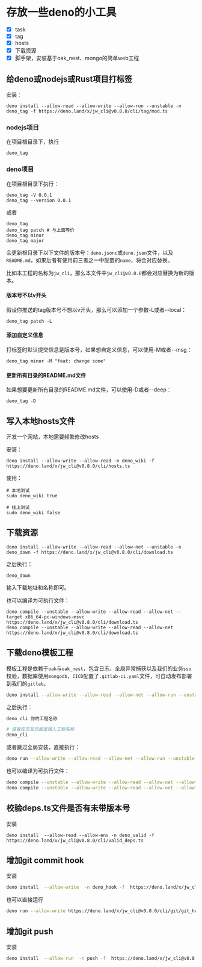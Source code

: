 # 存放一些deno的小工具

- [x] task
- [x] tag
- [x] hosts
- [x] 下载资源
- [x] 脚手架，安装基于oak_nest、mongo的简单web工程

## 给deno或nodejs或Rust项目打标签

安装：

```
deno install --allow-read --allow-write --allow-run --unstable -n deno_tag -f https://deno.land/x/jw_cli@v0.8.0/cli/tag/mod.ts
```

### nodejs项目

在项目根目录下，执行

```
deno_tag
```

### deno项目

在项目根目录下执行：

```
deno_tag -V 0.0.1
deno_tag --version 0.0.1
```

或者

```
deno_tag
deno_tag patch # 与上面等价
deno_tag minor
deno_tag major
```

会更新根目录下以下文件的版本号：`deno.jsonc`或`deno.json`文件，以及`README.md`，如果后者有使用前三者之一中配置的`name`，将会对应替换。

比如本工程的名称为`jw_cli`，那么本文件中`jw_cli@v0.8.0`都会对应替换为新的版本。

#### 版本号不以v开头

假设你推送的tag版本号不想以v开头，那么可以添加一个参数-L或者--local：

```
deno_tag patch -L
```

#### 添加自定义信息

打标签时默认提交信息是版本号，如果想自定义信息，可以使用-M或者--msg：

```
deno_tag minor -M "feat: change some"
```

#### 更新所有目录的README.md文件

如果想要更新所有目录的README.md文件，可以使用-D或者--deep：

```
deno_tag -D
```

## 写入本地hosts文件

开发一个网站，本地需要频繁修改hosts

安装：

```
deno install --allow-write --allow-read -n deno_wiki -f https://deno.land/x/jw_cli@v0.8.0/cli/hosts.ts
```

使用：

```
# 本地测试
sudo deno_wiki true

# 线上测试
sudo deno_wiki false
```

## 下载资源

```
deno install --allow-write --allow-read --allow-net --unstable -n deno_down -f https://deno.land/x/jw_cli@v0.8.0/cli/download.ts
```

之后执行：

```
deno_down
```

输入下载地址和名称即可。

也可以编译为可执行文件：

```
deno compile --unstable --allow-write --allow-read --allow-net --target x86_64-pc-windows-msvc https://deno.land/x/jw_cli@v0.8.0/cli/download.ts
deno compile --unstable --allow-write --allow-read --allow-net https://deno.land/x/jw_cli@v0.8.0/cli/download.ts
```

## 下载deno模板工程

模板工程是依赖于`oak`与`oak_nest`，包含日志、全局异常捕获以及我们的业务`sso`校验，数据库使用`mongodb`，`CICD`配置了`.gitlab-ci.yaml`文件，可自动发布部署到我们的`gitlab`。

```bash
deno install --allow-write --allow-read --allow-net --allow-run --unstable -n deno_cli -f https://deno.land/x/jw_cli@v0.8.0/cli/project.ts
```

之后执行：

```bash
deno_cli 你的工程名称

# 或者在交互页面里输入工程名称
deno_cli
```

或者跳过全局安装，直接执行：

```bash
deno run --allow-write --allow-read --allow-net --allow-run --unstable  https://deno.land/x/jw_cli@v0.8.0/cli/project.ts 你的工程名称
```

也可以编译为可执行文件：

```bash
deno compile --unstable --allow-write --allow-read --allow-net --allow-run --target x86_64-pc-windows-msvc https://deno.land/x/jw_cli@v0.8.0/cli/project.ts
deno compile --unstable --allow-write --allow-read --allow-net --allow-run https://deno.land/x/jw_cli@v0.8.0/cli/project.ts
```

## 校验deps.ts文件是否有未带版本号

安装

```
deno install  --allow-read --allow-env -n deno_valid -f  https://deno.land/x/jw_cli@v0.8.0/cli/valid_deps.ts
```

## 增加git commit hook

安装

```bash
deno install  --allow-write  -n deno_hook -f  https://deno.land/x/jw_cli@v0.8.0/cli/git/git_hook.ts
```

也可以直接运行

```bash
deno run --allow-write https://deno.land/x/jw_cli@v0.8.0/cli/git/git_hook.ts
```

## 增加git push

安装

```bash
deno install  --allow-run  -n push -f  https://deno.land/x/jw_cli@v0.8.0/cli/git/push.ts
```
